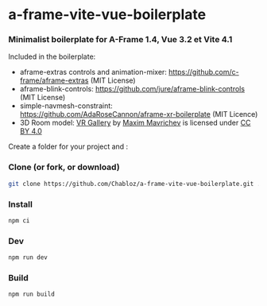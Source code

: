 # a-frame-vite-vue-boilerplate

### Minimalist boilerplate for A-Frame 1.4, Vue 3.2 et Vite 4.1

Included in the boilerplate:

- aframe-extras controls and animation-mixer: https://github.com/c-frame/aframe-extras  (MIT License)
- aframe-blink-controls: https://github.com/jure/aframe-blink-controls (MIT License)
- simple-navmesh-constraint: https://github.com/AdaRoseCannon/aframe-xr-boilerplate (MIT Licence)
- 3D Room model: [VR Gallery](https://sketchfab.com/3d-models/vr-gallery-1ac32ed62fdf424498acc146fad31f7e) by [Maxim Mavrichev](https://sketchfab.com/mvrc.art) is licensed under [CC BY 4.0](https://creativecommons.org/licenses/by/4.0/)

Create a folder for your project and :

### Clone (or fork, or download)
```sh
git clone https://github.com/Chabloz/a-frame-vite-vue-boilerplate.git .
```
### Install
```sh
npm ci
```
### Dev
```sh
npm run dev
```
### Build
```sh
npm run build
```